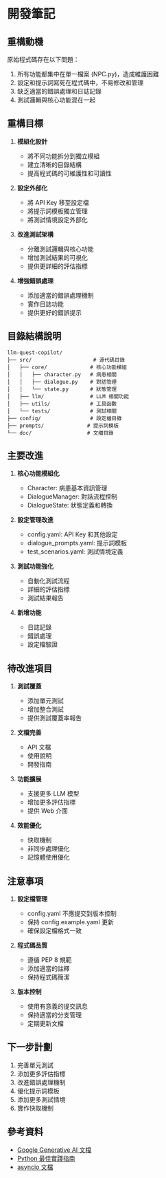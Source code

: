# 開發筆記

## 重構動機

原始程式碼存在以下問題：
1. 所有功能都集中在單一檔案 (NPC.py)，造成維護困難
2. 設定和提示詞寫死在程式碼中，不易修改和管理
3. 缺乏適當的錯誤處理和日誌記錄
4. 測試邏輯與核心功能混在一起

## 重構目標

1. **模組化設計**
   - 將不同功能拆分到獨立模組
   - 建立清晰的目錄結構
   - 提高程式碼的可維護性和可讀性

2. **設定外部化**
   - 將 API Key 移至設定檔
   - 將提示詞模板獨立管理
   - 將測試情境設定外部化

3. **改進測試架構**
   - 分離測試邏輯與核心功能
   - 增加測試結果的可視化
   - 提供更詳細的評估指標

4. **增強錯誤處理**
   - 添加適當的錯誤處理機制
   - 實作日誌功能
   - 提供更好的錯誤提示

## 目錄結構說明

```
llm-quest-copilot/
├── src/                    # 源代碼目錄
│   ├── core/              # 核心功能模組
│   │   ├── character.py   # 病患相關
│   │   ├── dialogue.py    # 對話管理
│   │   └── state.py       # 狀態管理
│   ├── llm/               # LLM 相關功能
│   ├── utils/             # 工具函數
│   └── tests/             # 測試相關
├── config/                # 設定檔目錄
├── prompts/              # 提示詞模板
└── doc/                  # 文檔目錄
```

## 主要改進

1. **核心功能模組化**
   - Character: 病患基本資訊管理
   - DialogueManager: 對話流程控制
   - DialogueState: 狀態定義和轉換

2. **設定管理改進**
   - config.yaml: API Key 和其他設定
   - dialogue_prompts.yaml: 提示詞模板
   - test_scenarios.yaml: 測試情境定義

3. **測試功能強化**
   - 自動化測試流程
   - 詳細的評估指標
   - 測試結果報告

4. **新增功能**
   - 日誌記錄
   - 錯誤處理
   - 設定檔驗證

## 待改進項目

1. **測試覆蓋**
   - 添加單元測試
   - 增加整合測試
   - 提供測試覆蓋率報告

2. **文檔完善**
   - API 文檔
   - 使用說明
   - 開發指南

3. **功能擴展**
   - 支援更多 LLM 模型
   - 增加更多評估指標
   - 提供 Web 介面

4. **效能優化**
   - 快取機制
   - 非同步處理優化
   - 記憶體使用優化

## 注意事項

1. **設定檔管理**
   - config.yaml 不應提交到版本控制
   - 保持 config.example.yaml 更新
   - 確保設定檔格式一致

2. **程式碼品質**
   - 遵循 PEP 8 規範
   - 添加適當的註釋
   - 保持程式碼簡潔

3. **版本控制**
   - 使用有意義的提交訊息
   - 保持適當的分支管理
   - 定期更新文檔

## 下一步計劃

1. 完善單元測試
2. 添加更多評估指標
3. 改進錯誤處理機制
4. 優化提示詞模板
5. 添加更多測試情境
6. 實作快取機制

## 參考資料

- [Google Generative AI 文檔](https://ai.google.dev/)
- [Python 最佳實踐指南](https://docs.python-guide.org/)
- [asyncio 文檔](https://docs.python.org/3/library/asyncio.html) 